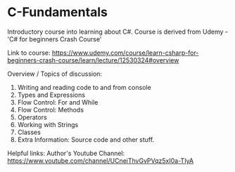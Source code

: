 # C-Fundamentals
Introductory course into learning about C#. Course is derived from Udemy - 'C# for beginners Crash Course'

Link to course: https://www.udemy.com/course/learn-csharp-for-beginners-crash-course/learn/lecture/12530324#overview

Overview / Topics of discussion:
1. Writing  and reading code to and from console
2. Types and Expressions
3. Flow Control: For and While
4. Flow Control: Methods
5. Operators
6. Working with Strings
7. Classes
8. Extra Information: Source code and other stuff.

Helpful links: Author's Youtube Channel: https://www.youtube.com/channel/UCneiThvGvPVqz5xI0a-TIyA
